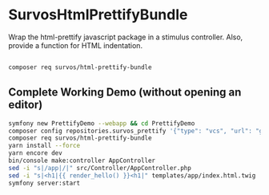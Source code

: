 # SurvosHtmlPrettifyBundle

Wrap the html-prettify javascript package in a stimulus controller.  Also, provide a function for HTML indentation.

```bash

composer req survos/html-prettify-bundle
```

## Complete Working Demo (without opening an editor)

```bash
symfony new PrettifyDemo --webapp && cd PrettifyDemo
composer config repositories.survos_prettify '{"type": "vcs", "url": "git@github.com:survos/HtmlPrettifyBundle.git"}'
composer req survos/html-prettify-bundle
yarn install --force
yarn encore dev
bin/console make:controller AppController
sed -i "s|/app|/|" src/Controller/AppController.php 
sed -i "s|<h1|{{ render_hello() }}<h1|" templates/app/index.html.twig
symfony server:start
```

